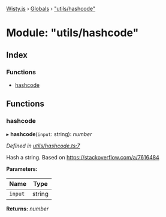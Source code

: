 [Wisty.js](../README.md) › [Globals](../globals.md) › ["utils/hashcode"](_utils_hashcode_.md)

# Module: "utils/hashcode"

## Index

### Functions

* [hashcode](_utils_hashcode_.md#hashcode)

## Functions

###  hashcode

▸ **hashcode**(`input`: string): *number*

*Defined in [utils/hashcode.ts:7](https://github.com/the-new-sky/Wisty.js/blob/22c0b6f/src/utils/hashcode.ts#L7)*

Hash a string.
Based on https://stackoverflow.com/a/7616484

**Parameters:**

Name | Type |
------ | ------ |
`input` | string |

**Returns:** *number*
